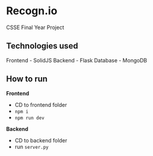 # Recogn.io
CSSE Final Year Project

## Technologies used
Frontend - SolidJS
Backend - Flask
Database - MongoDB

## How to run
**Frontend**
- CD to frontend folder
- `npm i` 
- `npm run dev`

**Backend**
- CD to backend folder
- run `server.py`